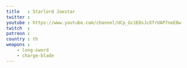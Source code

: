 ```yaml
---
title   : Starlord Joestar
twitter : 
youtube : https://www.youtube.com/channel/UCp_Gc1EOsJcXfrUAP7neE8w
twitch  : 
patreon : 
country : th
weapons :
    - long-sword
    - charge-blade
---
```



